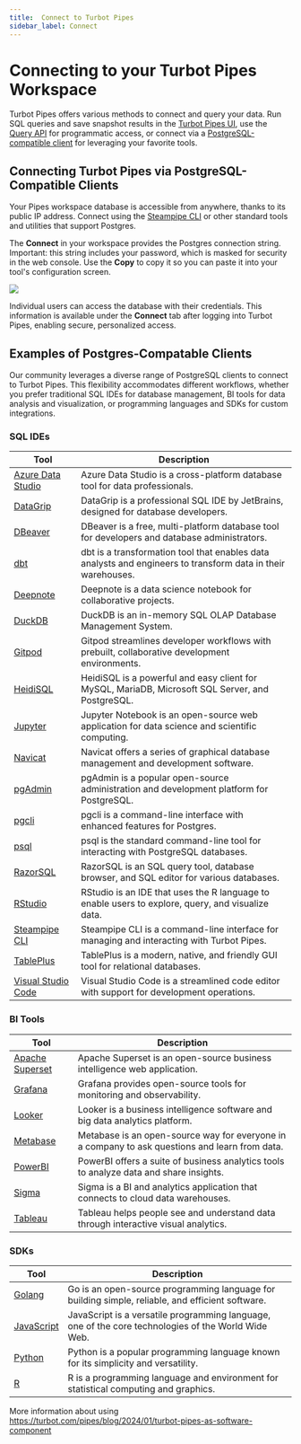 ```yaml
---
title:  Connect to Turbot Pipes
sidebar_label: Connect
---
```


# Connecting to your Turbot Pipes Workspace

Turbot Pipes offers various methods to connect and query your data. Run SQL queries and save snapshot results in the [Turbot Pipes UI](/pipes/docs/queries), use the [Query API](/pipes/docs/develop/query-api) for programmatic access, or connect via a [PostgreSQL-compatible client](/pipes/docs/integrations) for leveraging your favorite tools.

## Connecting Turbot Pipes via PostgreSQL-Compatible Clients

Your Pipes workspace database is accessible from anywhere, thanks to its public IP address. Connect using the [Steampipe CLI](/pipes/docs/connect/cli) or other standard tools and utilities that support Postgres.

The **Connect** in your workspace provides the Postgres connection string. Important: this string includes your password, which is masked for security in the web console. Use the **Copy** to copy it so you can paste it into your tool's configuration screen.

<div style={{"marginTop":"1em", "marginBottom":"1em", "width":"90%"}}>
<img src="/images/docs/pipes/int_connecting.png"/>
</div>

Individual users can access the database with their credentials. This information is available under the **Connect** tab after logging into Turbot Pipes, enabling secure, personalized access.

## Examples of Postgres-Compatable Clients
Our community leverages a diverse range of PostgreSQL clients to connect to Turbot Pipes. This flexibility accommodates different workflows, whether you prefer traditional SQL IDEs for database management, BI tools for data analysis and visualization, or programming languages and SDKs for custom integrations.

### SQL IDEs

| Tool | Description |
|------|-------------|
| [Azure Data Studio](https://turbot.com/pipes/docs/connect/azuredatastudio) | Azure Data Studio is a cross-platform database tool for data professionals. |
| [DataGrip](https://turbot.com/pipes/docs/connect/datagrip) | DataGrip is a professional SQL IDE by JetBrains, designed for database developers. |
| [DBeaver](https://turbot.com/pipes/docs/connect/dbeaver) | DBeaver is a free, multi-platform database tool for developers and database administrators. |
| [dbt](https://turbot.com/pipes/docs/connect/dbt) | dbt is a transformation tool that enables data analysts and engineers to transform data in their warehouses. |
| [Deepnote](https://turbot.com/pipes/docs/connect/deepnote) | Deepnote is a data science notebook for collaborative projects. |
| [DuckDB](https://turbot.com/pipes/docs/connect/duckdb) | DuckDB is an in-memory SQL OLAP Database Management System. |
| [Gitpod](https://turbot.com/pipes/docs/connect/gitpod) | Gitpod streamlines developer workflows with prebuilt, collaborative development environments. |
| [HeidiSQL](https://turbot.com/pipes/docs/connect/heidisql) | HeidiSQL is a powerful and easy client for MySQL, MariaDB, Microsoft SQL Server, and PostgreSQL. |
| [Jupyter](https://turbot.com/pipes/docs/connect/jupyter) | Jupyter Notebook is an open-source web application for data science and scientific computing. |
| [Navicat](https://turbot.com/pipes/docs/connect/navicat) | Navicat offers a series of graphical database management and development software. |
| [pgAdmin](https://turbot.com/pipes/docs/connect/pgadmin) | pgAdmin is a popular open-source administration and development platform for PostgreSQL. |
| [pgcli](https://turbot.com/pipes/docs/connect/pgcli) | pgcli is a command-line interface with enhanced features for Postgres. |
| [psql](https://turbot.com/pipes/docs/connect/psql) | psql is the standard command-line tool for interacting with PostgreSQL databases. |
| [RazorSQL](https://turbot.com/pipes/docs/connect/razorsql) | RazorSQL is an SQL query tool, database browser, and SQL editor for various databases. |
| [RStudio](https://turbot.com/pipes/docs/connect/rstudio) | RStudio is an IDE that uses the R language to enable users to explore, query, and visualize data. |
| [Steampipe CLI](https://turbot.com/pipes/docs/connect/cli)| Steampipe CLI is a command-line interface for managing and interacting with Turbot Pipes. |
| [TablePlus](https://turbot.com/pipes/docs/connect/tableplus) | TablePlus is a modern, native, and friendly GUI tool for relational databases. |
| [Visual Studio Code](https://turbot.com/pipes/docs/connect/vscode) | Visual Studio Code is a streamlined code editor with support for development operations. |

### BI Tools

| Tool | Description |
|------|-------------|
| [Apache Superset](https://turbot.com/pipes/docs/connect/apachesuperset) | Apache Superset is an open-source business intelligence web application. |
| [Grafana](https://turbot.com/pipes/docs/connect/grafana) | Grafana provides open-source tools for monitoring and observability. |
| [Looker](https://turbot.com/pipes/docs/connect/looker) | Looker is a business intelligence software and big data analytics platform. |
| [Metabase](https://turbot.com/pipes/docs/connect/metabase) | Metabase is an open-source way for everyone in a company to ask questions and learn from data. |
| [PowerBI](https://turbot.com/pipes/docs/connect/powerbi) | PowerBI offers a suite of business analytics tools to analyze data and share insights. |
| [Sigma](https://turbot.com/pipes/docs/connect/sigma) | Sigma is a BI and analytics application that connects to cloud data warehouses. |
| [Tableau](https://turbot.com/pipes/docs/connect/tableau) | Tableau helps people see and understand data through interactive visual analytics. |

### SDKs

| Tool | Description |
|------|-------------|
| [Golang](https://turbot.com/pipes/docs/connect/golang) | Go is an open-source programming language for building simple, reliable, and efficient software. |
| [JavaScript](https://turbot.com/pipes/docs/connect/javascript) | JavaScript is a versatile programming language, one of the core technologies of the World Wide Web. |
| [Python](https://turbot.com/pipes/docs/connect/python) | Python is a popular programming language known for its simplicity and versatility. |
| [R](https://turbot.com/pipes/docs/connect/r) | R is a programming language and environment for statistical computing and graphics. |

More information about using https://turbot.com/pipes/blog/2024/01/turbot-pipes-as-software-component
